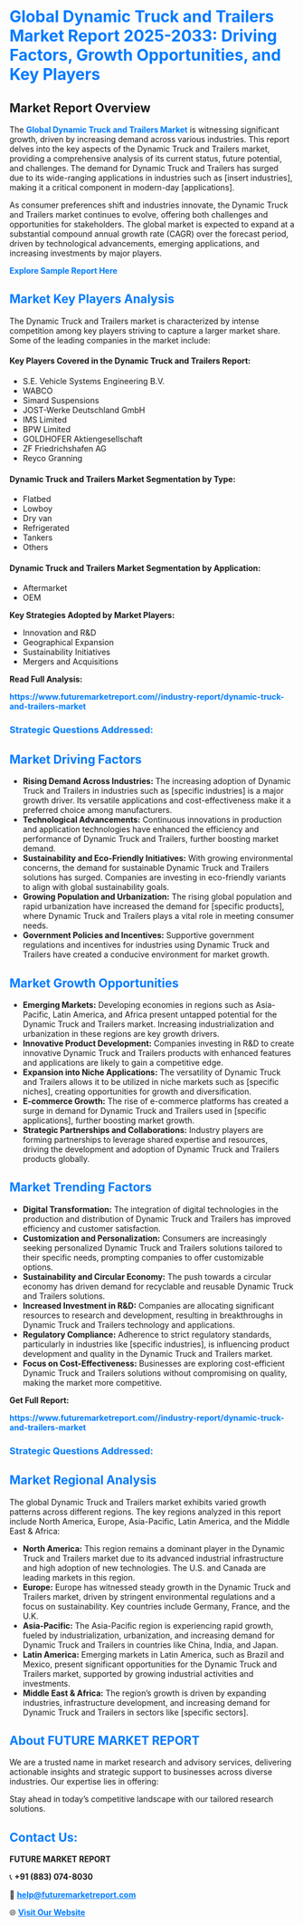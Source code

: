 <h1 style="color: #007BFF;">Global Dynamic Truck and Trailers Market Report 2025-2033: Driving Factors, Growth Opportunities, and Key Players</h1>

<section id="overview">
<h2>Market Report Overview</h2>
<p>The <a href="https://www.futuremarketreport.com//industry-report/dynamic-truck-and-trailers-market" style="color: #007BFF; text-decoration: none;"><strong>Global Dynamic Truck and Trailers Market</strong></a> is witnessing significant growth, driven by increasing demand across various industries. This report delves into the key aspects of the Dynamic Truck and Trailers market, providing a comprehensive analysis of its current status, future potential, and challenges. The demand for Dynamic Truck and Trailers has surged due to its wide-ranging applications in industries such as [insert industries], making it a critical component in modern-day [applications].</p>
<p>As consumer preferences shift and industries innovate, the Dynamic Truck and Trailers market continues to evolve, offering both challenges and opportunities for stakeholders. The global market is expected to expand at a substantial compound annual growth rate (CAGR) over the forecast period, driven by technological advancements, emerging applications, and increasing investments by major players.</p>
</section>

<section id="overview">
<p><a href="https://www.futuremarketreport.com//request-sample/reportId=58523" style="color: #007BFF; text-decoration: none;"><strong>Explore Sample Report Here</strong></a></p>
</section>

<section id="key-players">
<h2 style="color: #007BFF;">Market Key Players Analysis</h2>
<p>The Dynamic Truck and Trailers market is characterized by intense competition among key players striving to capture a larger market share. Some of the leading companies in the market include:</p>
<h4>Key Players Covered in the Dynamic Truck and Trailers Report:</h4>
<ul><li>S.E. Vehicle Systems Engineering B.V.</li><li>WABCO</li><li>Simard Suspensions</li><li>JOST-Werke Deutschland GmbH</li><li>IMS Limited</li><li>BPW Limited</li><li>GOLDHOFER Aktiengesellschaft</li><li>ZF Friedrichshafen AG</li><li>Reyco Granning</li></ul>
<h4>Dynamic Truck and Trailers Market Segmentation by Type:</h4>
<ul><li>Flatbed</li><li>Lowboy</li><li>Dry van</li><li>Refrigerated</li><li>Tankers</li><li>Others</li></ul>

<h4>Dynamic Truck and Trailers Market Segmentation by Application:</h4>
<ul><li>Aftermarket</li><li>OEM</li></ul>
<p><strong>Key Strategies Adopted by Market Players:</strong></p>
<ul>
<li>Innovation and R&D</li>
<li>Geographical Expansion</li>
<li>Sustainability Initiatives</li>
<li>Mergers and Acquisitions</li>
</ul>
</section>

<section>
<p><strong>Read Full Analysis: </strong></p><a href="https://www.futuremarketreport.com//industry-report/dynamic-truck-and-trailers-market" style="color: #007BFF; text-decoration: none;"><strong>https://www.futuremarketreport.com//industry-report/dynamic-truck-and-trailers-market</strong></a>
<h3 style="color: #007BFF;">Strategic Questions Addressed:</h3>
</section>

<section id="driving-factors">
<h2 style="color: #007BFF;">Market Driving Factors</h2>
<ul>
<li><strong>Rising Demand Across Industries:</strong> The increasing adoption of Dynamic Truck and Trailers in industries such as [specific industries] is a major growth driver. Its versatile applications and cost-effectiveness make it a preferred choice among manufacturers.</li>
<li><strong>Technological Advancements:</strong> Continuous innovations in production and application technologies have enhanced the efficiency and performance of Dynamic Truck and Trailers, further boosting market demand.</li>
<li><strong>Sustainability and Eco-Friendly Initiatives:</strong> With growing environmental concerns, the demand for sustainable Dynamic Truck and Trailers solutions has surged. Companies are investing in eco-friendly variants to align with global sustainability goals.</li>
<li><strong>Growing Population and Urbanization:</strong> The rising global population and rapid urbanization have increased the demand for [specific products], where Dynamic Truck and Trailers plays a vital role in meeting consumer needs.</li>
<li><strong>Government Policies and Incentives:</strong> Supportive government regulations and incentives for industries using Dynamic Truck and Trailers have created a conducive environment for market growth.</li>
</ul>
</section>

<section id="growth-opportunities">
<h2 style="color: #007BFF;">Market Growth Opportunities</h2>
<ul>
<li><strong>Emerging Markets:</strong> Developing economies in regions such as Asia-Pacific, Latin America, and Africa present untapped potential for the Dynamic Truck and Trailers market. Increasing industrialization and urbanization in these regions are key growth drivers.</li>
<li><strong>Innovative Product Development:</strong> Companies investing in R&D to create innovative Dynamic Truck and Trailers products with enhanced features and applications are likely to gain a competitive edge.</li>
<li><strong>Expansion into Niche Applications:</strong> The versatility of Dynamic Truck and Trailers allows it to be utilized in niche markets such as [specific niches], creating opportunities for growth and diversification.</li>
<li><strong>E-commerce Growth:</strong> The rise of e-commerce platforms has created a surge in demand for Dynamic Truck and Trailers used in [specific applications], further boosting market growth.</li>
<li><strong>Strategic Partnerships and Collaborations:</strong> Industry players are forming partnerships to leverage shared expertise and resources, driving the development and adoption of Dynamic Truck and Trailers products globally.</li>
</ul>
</section>

<section id="trending-factors">
<h2 style="color: #007BFF;">Market Trending Factors</h2>
<ul>
<li><strong>Digital Transformation:</strong> The integration of digital technologies in the production and distribution of Dynamic Truck and Trailers has improved efficiency and customer satisfaction.</li>
<li><strong>Customization and Personalization:</strong> Consumers are increasingly seeking personalized Dynamic Truck and Trailers solutions tailored to their specific needs, prompting companies to offer customizable options.</li>
<li><strong>Sustainability and Circular Economy:</strong> The push towards a circular economy has driven demand for recyclable and reusable Dynamic Truck and Trailers solutions.</li>
<li><strong>Increased Investment in R&D:</strong> Companies are allocating significant resources to research and development, resulting in breakthroughs in Dynamic Truck and Trailers technology and applications.</li>
<li><strong>Regulatory Compliance:</strong> Adherence to strict regulatory standards, particularly in industries like [specific industries], is influencing product development and quality in the Dynamic Truck and Trailers market.</li>
<li><strong>Focus on Cost-Effectiveness:</strong> Businesses are exploring cost-efficient Dynamic Truck and Trailers solutions without compromising on quality, making the market more competitive.</li>
</ul>
</section>

<section>
<p><strong>Get Full Report: </strong></p><a href="https://www.futuremarketreport.com//industry-report/dynamic-truck-and-trailers-market" style="color: #007BFF; text-decoration: none;"><strong>https://www.futuremarketreport.com//industry-report/dynamic-truck-and-trailers-market</strong></a>
<h3 style="color: #007BFF;">Strategic Questions Addressed:</h3>
</section>


<section id="regional-analysis">
<h2 style="color: #007BFF;">Market Regional Analysis</h2>
<p>The global Dynamic Truck and Trailers market exhibits varied growth patterns across different regions. The key regions analyzed in this report include North America, Europe, Asia-Pacific, Latin America, and the Middle East & Africa:</p>
<ul>
<li><strong>North America:</strong> This region remains a dominant player in the Dynamic Truck and Trailers market due to its advanced industrial infrastructure and high adoption of new technologies. The U.S. and Canada are leading markets in this region.</li>
<li><strong>Europe:</strong> Europe has witnessed steady growth in the Dynamic Truck and Trailers market, driven by stringent environmental regulations and a focus on sustainability. Key countries include Germany, France, and the U.K.</li>
<li><strong>Asia-Pacific:</strong> The Asia-Pacific region is experiencing rapid growth, fueled by industrialization, urbanization, and increasing demand for Dynamic Truck and Trailers in countries like China, India, and Japan.</li>
<li><strong>Latin America:</strong> Emerging markets in Latin America, such as Brazil and Mexico, present significant opportunities for the Dynamic Truck and Trailers market, supported by growing industrial activities and investments.</li>
<li><strong>Middle East & Africa:</strong> The region’s growth is driven by expanding industries, infrastructure development, and increasing demand for Dynamic Truck and Trailers in sectors like [specific sectors].</li>
</ul>
</section>

<footer>
<h2 style="color: #007BFF;">About FUTURE MARKET REPORT</h2>
<p>We are a trusted name in market research and advisory services, delivering actionable insights and strategic support to businesses across diverse industries. Our expertise lies in offering:</p>

<p>Stay ahead in today’s competitive landscape with our tailored research solutions.</p>

<h2 style="color: #007BFF;">Contact Us:</h2>
<p><strong>FUTURE MARKET REPORT</strong></p>
<p>📞 <strong>+91 (883) 074-8030</strong></p>
<p>📧 <strong><a href="mailto:help@futuremarketreport.com" style="color: #007BFF;">help@futuremarketreport.com</a></strong></p>
<p>🌐 <strong><a href="https://www.futuremarketreport.com/" style="color: #007BFF;">Visit Our Website</a></strong></p>
</footer>